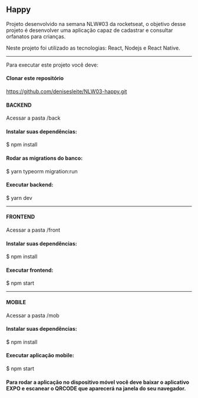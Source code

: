 ## Happy 

Projeto desenvolvido na semana NLW#03 da rocketseat, o objetivo desse projeto é desenvolver uma aplicação capaz de cadastrar e consultar orfanatos para crianças.

Neste projeto foi utilizado as tecnologias: React, Nodejs e React Native.

----------------------------------------------------------------------

Para executar este projeto você deve: 

#### Clonar este repositório 
https://github.com/denisesleite/NLW03-happy.git

#### BACKEND
Acessar a pasta /back

#### Instalar suas dependências:
$ npm install

#### Rodar as migrations do banco: 
$ yarn typeorm migration:run

#### Executar backend:
$ yarn dev

----------------------------------------------------------------------

#### FRONTEND
Acessar a pasta /front

#### Instalar suas dependências:
$ npm install

#### Executar frontend:
$ npm start

----------------------------------------------------------------------

#### MOBILE
Acessar a pasta /mob

#### Instalar suas dependências:
$ npm install

#### Executar aplicação mobile:
$ npm start

#### Para rodar a aplicação no dispositivo móvel você deve baixar o aplicativo EXPO e escanear o QRCODE que aparecerá na janela do seu navegador.